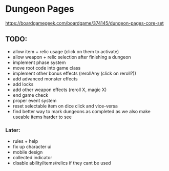 # Dungeon Pages
https://boardgamegeek.com/boardgame/374145/dungeon-pages-core-set

## TODO:
- allow item + relic usage (click on them to activate)
- allow weapon + relic selection after finishing a dungeon
- implement phase system
- move root code into game class
- implement other bonus effects (rerollAny (click on reroll?))
- add advanced monster effects
- add locks
- add other weapon effects (reroll X, magic X)
- end game check
- proper event system
- reset selectable item on dice click and vice-versa
- find better way to mark dungeons as completed as we also make useable items harder to see

### Later:
- rules + help
- fix up character ui
- mobile design
- collected indicator
- disable ability/items/relics if they cant be used